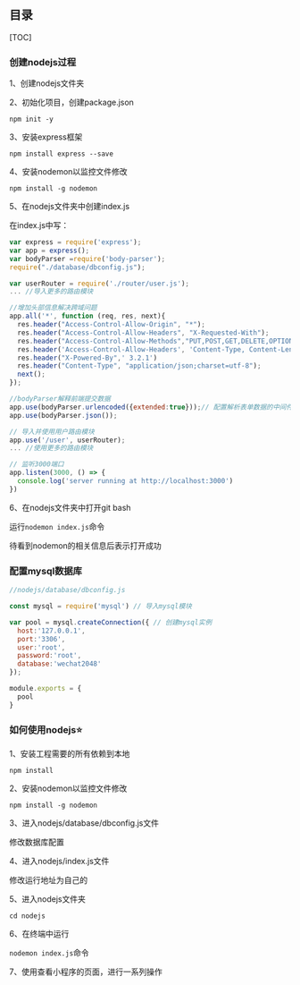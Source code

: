 ## **目录**

[TOC]

### **创建nodejs过程**

1、创建nodejs文件夹

2、初始化项目，创建package.json

`npm init -y`

3、安装express框架

`npm install express --save`

4、安装nodemon以监控文件修改

`npm install -g nodemon`

5、在nodejs文件夹中创建index.js

在index.js中写：

```js
var express = require('express');
var app = express();
var bodyParser =require('body-parser');
require("./database/dbconfig.js");

var userRouter = require('./router/user.js');
... //导入更多的路由模块

//增加头部信息解决跨域问题
app.all('*', function (req, res, next){
  res.header("Access-Control-Allow-Origin", "*");
  res.header("Access-Control-Allow-Headers", "X-Requested-With");
  res.header("Access-Control-Allow-Methods","PUT,POST,GET,DELETE,OPTIONS");
  res.header('Access-Control-Allow-Headers', 'Content-Type, Content-Length, Authorization, Accept, X-Requested-With , yourHeaderFeild');
  res.header("X-Powered-By",' 3.2.1')
  res.header("Content-Type", "application/json;charset=utf-8");
  next();
});

//bodyParser解释前端提交数据
app.use(bodyParser.urlencoded({extended:true}));// 配置解析表单数据的中间件
app.use(bodyParser.json());

// 导入并使用用户路由模块
app.use('/user', userRouter);
... //使用更多的路由模块

// 监听3000端口
app.listen(3000, () => {
  console.log('server running at http://localhost:3000')
})

```

6、在nodejs文件夹中打开git bash

运行`nodemon index.js`命令

待看到nodemon的相关信息后表示打开成功



### **配置mysql数据库**

```js
//nodejs/database/dbconfig.js

const mysql = require('mysql') // 导入mysql模块

var pool = mysql.createConnection({ // 创建mysql实例
  host:'127.0.0.1',
  port:'3306',
  user:'root',
  password:'root',
  database:'wechat2048'
});

module.exports = {
  pool
}
```



### **如何使用nodejs⭐**

1、安装工程需要的所有依赖到本地

`npm install`

2、安装nodemon以监控文件修改

`npm install -g nodemon`

3、进入nodejs/database/dbconfig.js文件

修改数据库配置

4、进入nodejs/index.js文件

修改运行地址为自己的

5、进入nodejs文件夹

`cd nodejs`

6、在终端中运行

`nodemon index.js`命令

7、使用查看小程序的页面，进行一系列操作

